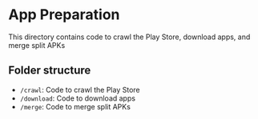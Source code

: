 # App Preparation

This directory contains code to crawl the Play Store, download apps, and merge split APKs

## Folder structure

- `/crawl`: Code to crawl the Play Store
- `/download`: Code to download apps
- `/merge`: Code to merge split APKs